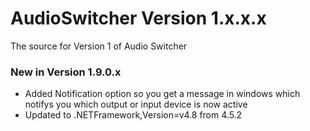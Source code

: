 AudioSwitcher Version 1.x.x.x
================

The source for Version 1 of Audio Switcher

### New in Version 1.9.0.x
- Added Notification option so you get a message in windows which notifys you which output or input device is now active
- Updated to .NETFramework,Version=v4.8 from 4.5.2
